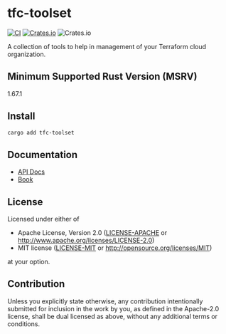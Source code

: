 # tfc-toolset

[![CI](https://img.shields.io/github/actions/workflow/status/06chaynes/tfc-toolset/rust.yml?label=CI&style=for-the-badge)](https://github.com/06chaynes/tfc-toolset/actions/workflows/rust.yml)
[![Crates.io](https://img.shields.io/crates/v/tfc-toolset?style=for-the-badge)](https://crates.io/crates/tfc-toolset)
![Crates.io](https://img.shields.io/crates/l/tfc-toolset?style=for-the-badge)

A collection of tools to help in management of your Terraform cloud organization.

## Minimum Supported Rust Version (MSRV)

1.67.1

## Install

```sh
cargo add tfc-toolset
```

## Documentation

- [API Docs](https://docs.rs/tfc-toolset)
- [Book](https://tfc-toolset.rs/tfc-toolset/book)

## License

Licensed under either of

- Apache License, Version 2.0
  ([LICENSE-APACHE](https://github.com/06chaynes/http-cache/blob/main/LICENSE-APACHE) or <http://www.apache.org/licenses/LICENSE-2.0>)
- MIT license
  ([LICENSE-MIT](https://github.com/06chaynes/http-cache/blob/main/LICENSE-MIT) or <http://opensource.org/licenses/MIT>)

at your option.

## Contribution

Unless you explicitly state otherwise, any contribution intentionally submitted
for inclusion in the work by you, as defined in the Apache-2.0 license, shall be
dual licensed as above, without any additional terms or conditions.
